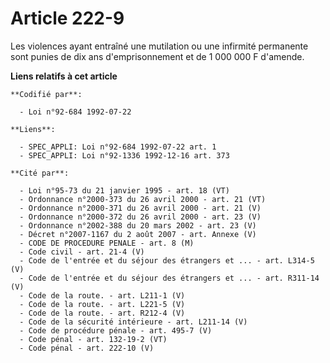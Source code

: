 # Article 222-9

Les violences ayant entraîné une mutilation ou une infirmité permanente sont punies de dix ans d'emprisonnement et de 1 000
000 F d'amende.

**Liens relatifs à cet article**

	**Codifié par**:

	  - Loi n°92-684 1992-07-22

	**Liens**:

	  - SPEC_APPLI: Loi n°92-684 1992-07-22 art. 1
	  - SPEC_APPLI: Loi n°92-1336 1992-12-16 art. 373

	**Cité par**:

	  - Loi n°95-73 du 21 janvier 1995 - art. 18 (VT)
	  - Ordonnance n°2000-373 du 26 avril 2000 - art. 21 (VT)
	  - Ordonnance n°2000-371 du 26 avril 2000 - art. 21 (V)
	  - Ordonnance n°2000-372 du 26 avril 2000 - art. 23 (V)
	  - Ordonnance n°2002-388 du 20 mars 2002 - art. 23 (V)
	  - Décret n°2007-1167 du 2 août 2007 - art. Annexe (V)
	  - CODE DE PROCEDURE PENALE - art. 8 (M)
	  - Code civil - art. 21-4 (V)
	  - Code de l'entrée et du séjour des étrangers et ... - art. L314-5 (V)
	  - Code de l'entrée et du séjour des étrangers et ... - art. R311-14 (V)
	  - Code de la route. - art. L211-1 (V)
	  - Code de la route. - art. L221-5 (V)
	  - Code de la route. - art. R212-4 (V)
	  - Code de la sécurité intérieure - art. L211-14 (V)
	  - Code de procédure pénale - art. 495-7 (V)
	  - Code pénal - art. 132-19-2 (VT)
	  - Code pénal - art. 222-10 (V)
